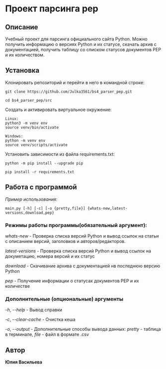 # Проект парсинга pep
## Описание

Учебный проект для парсинга официального сайта Python. Можно получить информацию о версиях Python и их статусе, скачать архив с документацией, получить таблицу со списком статусов документов PEP и их количеством. 

## Установка

Клонировать репозиторий и перейти в него в командной строке:
```
git clone https://github.com/Julka3561/bs4_parser_pep.git
```

```
cd bs4_parser_pep/src
```

Создать и активировать виртуальное окружение:

```
Linux: 
python3 -m venv env
source venv/bin/activate
```
```
Windows: 
python -m venv env
source venv/scripts/activate
```
Установить зависимости из файла requirements.txt:

```
python -m pip install --upgrade pip
```

```
pip install -r requirements.txt
```
## Работа с программой
*Пример использования:*

```
main.py [-h] [-c] [-o {pretty,file}] {whats-new,latest-versions,download,pep}
```
### Режимы работы программы(обязательный аргумент):

*whats-new* - Проверка списка версий Python и вывод ссылок на статьи с описанием версий, заголовков и авторов/редакторов.

*latest-versions* - Проверка списка версий Python и вывод ссылок на докуметацию, номера версий и их статус

*download* - Скачивание архива с документацией нв последнюю версию Python

*pep* - Получение информации о статусах документов PEP и их количестве

### Дополнительные (опциональные) аргументы

*-h*, *--help* - Вывод справки

*-c*, *--clear-cache* - Очистка кеша

*-o*, *--output* - Дополнительные способы вывода данных: *pretty* - таблица в терминале, *file* - файл в формате .csv


## Автор

**Юлия Васильева**

